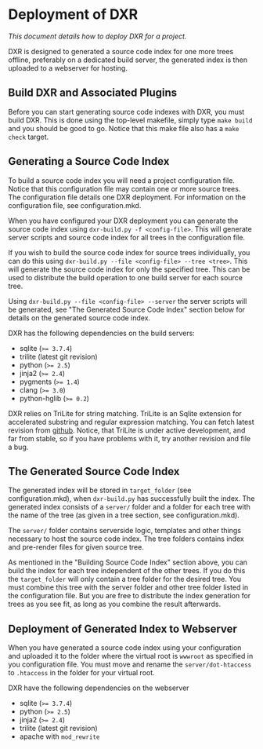 Deployment of DXR
=================
_This document details how to deploy DXR for a project._

DXR is designed to generated a source code index for one more trees offline,
preferably on a dedicated build server, the generated index is then uploaded
to a webserver for hosting.


Build DXR and Associated Plugins
--------------------------------
Before you can start generating source code indexes with DXR, you must build
DXR. This is done using the top-level makefile, simply type `make build` and you
should be good to go. Notice that this make file also has a `make check` target.


Generating a Source Code Index
------------------------------
To build a source code index you will need a project configuration file. Notice
that this configuration file may contain one or more source trees. The
configuration file details one DXR deployment. For information on the
configuration file, see configuration.mkd.

When you have configured your DXR deployment you can generate the source code
index using `dxr-build.py -f <config-file>`. This will generate server scripts
and source code index for all trees in the configuration file.

If you wish to build the source code index for source trees individually, you
can do this using `dxr-build.py --file <config-file> --tree <tree>`. This will
generate the source code index for only the specified tree. This can be used to
distribute the build operation to one build server for each source tree.

Using `dxr-build.py --file <config-file> --server` the server scripts will be
generated, see "The Generated Source Code Index" section below for details on
the generated source code index.

DXR has the following dependencies on the build servers:

 - sqlite (`>= 3.7.4`)
 - trilite (latest git revision)
 - python (`>= 2.5`)
 - jinja2 (`>= 2.4`)
 - pygments (`>= 1.4`)
 - clang (`>= 3.0`)
 - python-hglib (`>= 0.2`)

DXR relies on TriLite for string matching. TriLite is an Sqlite extension for
accelerated substring and regular expression matching. You can fetch latest
revision from [github](https://github.com/jonasfj/trilite).
Notice, that TriLite is under active development, and far from stable, so if
you have problems with it, try another revision and file a bug.


The Generated Source Code Index
-------------------------------
The generated index will be stored in `target_folder` (see configuration.mkd),
when `dxr-build.py` has successfully built the index. The generated index
consists of a `server/` folder and a folder for each tree with the name of the
tree (as given in a tree section, see configuration.mkd).

The `server/` folder contains serverside logic, templates and other things
necessary to host the source code index. The tree folders contains index and
pre-render files for given source tree.

As mentioned in the "Building Source Code Index" section above, you can build
the index for each tree independent of the other trees. If you do this the
`target_folder` will only contain a tree folder for the desired tree.
You must combine this tree with the server folder and other tree folder listed
in the configuration file. But you are free to distribute the index generation
for trees as you see fit, as long as you combine the result afterwards.


Deployment of Generated Index to Webserver
------------------------------------------
When you have generated a source code index using your configuration and
uploaded it to the folder where the virtual root is `wwwroot` as specified in
you configuration file. You must move and rename the `server/dot-htaccess` to
`.htaccess` in the folder for your virtual root.

DXR have the following dependencies on the webserver

 - sqlite (`>= 3.7.4`)
 - python (`>= 2.5`)
 - jinja2 (`>= 2.4`)
 - trilite (latest git revision)
 - apache with `mod_rewrite`
